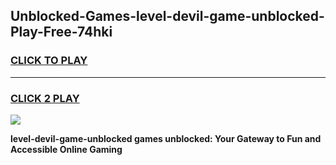 
## Unblocked-Games-level-devil-game-unblocked-Play-Free-74hki
<h3>
<a href="https://premium76.site?title=level-devil-game-unblocked&ref=10A">CLICK TO PLAY</a></h3>
<hr>

<h3>
<a href="https://premium76.site?title=level-devil-game-unblocked&ref=10A">CLICK 2 PLAY</a>
  
</h3>

<a href="https://premium76.site?title=level-devil-game-unblocked&ref=10A"><img src="https://clearcache.store/games.png"></a>


**level-devil-game-unblocked games unblocked: Your Gateway to Fun and Accessible Online Gaming**
